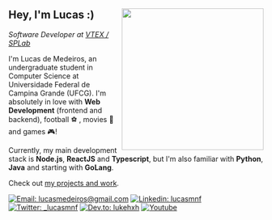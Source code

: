 <div>
<img align="right" src="https://i.imgur.com/AuMxVNk.jpg" width="280" />

## Hey, I'm Lucas :)

*Software Developer at [VTEX / SPLab](https://portal.ufcg.edu.br/em-dia/1457-vtex-investe-em-pesquisas-na-ufcg-e-contrata-bolsistas.html)*  

I'm Lucas de Medeiros, an undergraduate student in Computer Science at Universidade Federal de Campina Grande (UFCG). I'm absolutely in love with **Web Development** (frontend and backend), football :soccer: , movies :cinema: and games :video_game:!

Currently, my main development stack is **Node.js**, **ReactJS** and **Typescript**, but I'm also familiar with **Python**, **Java** and starting with **GoLang**.

Check out [my projects and work](http://lucasfernandes.me/projects).

[![Email: lucasmedeiros@gmail.com](https://img.shields.io/badge/-Mail-c14438?style=flat-square&logo=Gmail&logoColor=white&link=mailto:lucasmed812@gmail.com)](mailto:lucasmed812@gmail.com)
[![Linkedin: lucasmnf](https://img.shields.io/badge/-LinkedIn-blue?style=flat-square&logo=Linkedin&logoColor=white&link=https://www.linkedin.com/in/lucasmnf/)](https://www.linkedin.com/in/lucasmnf/)
[![Twitter: _lucasmnf](https://img.shields.io/badge/-Twitter-424B54.svg?style=flat-square&logo=twitter&logoColor=FFFFFF&color=009FFD)](https://twitter.com/_lucasmnf)
[![Dev.to: lukehxh](https://img.shields.io/badge/-Posts-424B54.svg?style=flat-square&logo=Dev.to&logoColor=FFFFFF&color=424B54)](https://dev.to/lukehxh)
[![Youtube](https://img.shields.io/badge/-Videos-424B54.svg?style=flat-square&logo=youtube&logoColor=FFFFFF&color=BC2C1A)](https://www.youtube.com/channel/UCLlxw0ys56q3t0JJhPOw4-w/videos)

</div>
